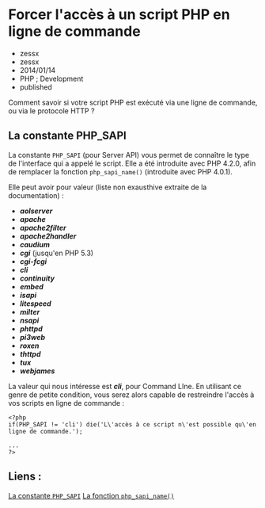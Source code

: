 # Forcer l'accès à un script PHP en ligne de commande
- zessx
- zessx
- 2014/01/14
- PHP ; Development
- published

Comment savoir si votre script PHP est exécuté via une ligne de commande, ou via le protocole HTTP ?

## La constante PHP_SAPI

La constante `PHP_SAPI` (pour Server API) vous permet de connaître le type de l'interface qui a appelé le script. Elle a été introduite avec PHP 4.2.0, afin de remplacer la fonction `php_sapi_name()` (introduite avec PHP 4.0.1).

Elle peut avoir pour valeur (liste non exausthive extraite de la documentation) :

 - ***aolserver***
 - ***apache***
 - ***apache2filter***
 - ***apache2handler***
 - ***caudium***
 - ***cgi*** (jusqu'en PHP 5.3)
 - ***cgi-fcgi***
 - ***cli***
 - ***continuity***
 - ***embed***
 - ***isapi***
 - ***litespeed***
 - ***milter***
 - ***nsapi***
 - ***phttpd***
 - ***pi3web***
 - ***roxen***
 - ***thttpd***
 - ***tux***
 - ***webjames***

La valeur qui nous intéresse est ***cli***, pour Command LIne. En utilisant ce genre de petite condition, vous serez alors capable de restreindre l'accès à vos scripts en ligne de commande :

	<?php
	if(PHP_SAPI != 'cli') die('L\'accès à ce script n\'est possible qu\'en ligne de commande.');

	...
	?>

## Liens :
[La constante `PHP_SAPI`](http://php.net/manual/fr/reserved.constants.php#constant.php-sapi)
[La fonction `php_sapi_name()`](http://www.php.net/manual/fr/function.php-sapi-name.php)
